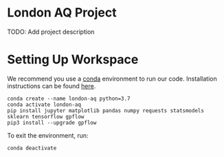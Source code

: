 # London AQ Project
TODO: Add project description

# Setting Up Workspace
We recommend you use a [conda](https://conda.io/projects/conda/en/latest/index.html) environment to run our code.
Installation instructions can be found [here](https://conda.io/projects/conda/en/latest/user-guide/install/index.html).

```
conda create --name london-aq python=3.7
conda activate london-aq
pip install jupyter matplotlib pandas numpy requests statsmodels sklearn tensorflow gpflow
pip3 install --upgrade gpflow
```

To exit the environment, run:
```
conda deactivate
```
